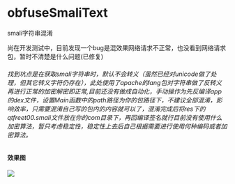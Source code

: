 # obfuseSmaliText
smali字符串混淆

尚在开发测试中，目前发现一个bug是混效果网络请求不正常，也没看到网络请求包，暂时不清楚是什么问题(已修复)

###### 找到坑点是在获取smali字符串时，默认不会转义（虽然已经对unicode做了处理，但其它转义字符仍存在），此处使用了apache的lang包对字符串做了反转义再进行正常的加密解密即正常,目前还没有做成自动化，手动操作为先反编译app的dex文件，设置Main函数中的path路径为你的包路径下，不建议全部混淆，影响效率，只需要混淆自己写的包内的内容就可以了，混淆完成后将res下的qtfreet00.smali文件放在你的com目录下，再回编译签名就行目前没有使用什么加密算法，暂只考虑稳定性，稳定性上去后自己根据需要进行使用何种编码或者加密算法。

#### 效果图
![](http://qtfreet.oss-cn-shanghai.aliyuncs.com/pic1.png)


